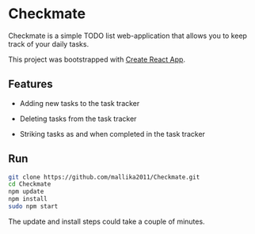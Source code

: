 # Checkmate

Checkmate is a simple TODO list web-application that allows you to keep track of your daily tasks.

This project was bootstrapped with [Create React App](https://github.com/facebook/create-react-app).

## Features

* Adding new tasks to the task tracker

* Deleting tasks from the task tracker

* Striking tasks as and when completed in the task tracker

## Run

```bash
git clone https://github.com/mallika2011/Checkmate.git
cd Checkmate
npm update
npm install
sudo npm start
```

The update and install steps could take a couple of minutes.